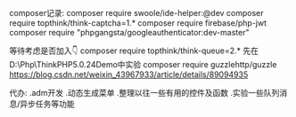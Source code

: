 composer记录:
composer require swoole/ide-helper:@dev
composer require topthink/think-captcha=1.*
composer require firebase/php-jwt
composer require "phpgangsta/googleauthenticator:dev-master"

等待考虑是否加入👇
composer require topthink/think-queue=2.* 
    先在D:\Php\ThinkPHP5.0.24Demo中实验
composer require guzzlehttp/guzzle
    https://blog.csdn.net/weixin_43967933/article/details/89094935

代办:
    .adm开发
    .动态生成菜单
    .整理以往一些有用的控件及函数
    .实验一些队列消息/异步任务等功能